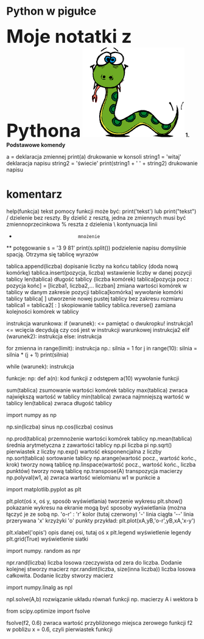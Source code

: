 # Python w pigułce


<font size="14"><b>Moje notatki z Pythona</b></font>
<img src="https://github.com/szewa5/moje-projekt/blob/gh-pages/images/waz.png?raw=true" alt="Tu podaj tekst alternatywny" />
<b>1. Podstawowe komendy</b>


a =                       deklaracja zmiennej
print(a)                  drukowanie w konsoli
string1 = 'witaj'       deklaracja napisu
string2 = 'świecie'
print(string1 + ' ' + string2)       drukowanie napisu
#                           komentarz
help(funkcja)          tekst pomocy funkcji
może być:
print('tekst') lub print("tekst")
/                           dzielenie bez reszty. By dzielić z resztą, jedna ze zmiennych musi być zmiennoprzecinkowa
%                          reszta z dzielenia
\                            kontynuacja linii
*                            mnożenie
**                           potęgowanie
s = '3 9 81'
print(s.split())          podzielenie napisu domyślnie spacją. Otrzyma się tablicę wyrazów

tablica.append(liczba)         dopisanie liczby na końcu tablicy (doda nową komórkę)
tablica.insert(pozycja, liczba)    wstawienie liczby w danej pozycji tablicy
len(tablica)                   długość tablicy (liczba komórek)
tablica[pozycja pocz : pozycja końc] = [liczba1, liczba2,... liczban]       zmiana wartości komórek w tablicy w danym zakresie pozycji
tablica[komórka]          wywołanie komórki tablicy
tablica[ ]                   utworzenie nowej pustej tablicy bez zakresu rozmiaru
tablica1 = tablica2[ : ]    skopiowanie tablicy
tablica.reverse()           zamiana kolejności komórek w tablicy

instrukcja warunkowa:
if (warunek):              <= pamiętać o dwukropku!
    instrukcja1            <= wcięcia decydują czy coś jest w instrukcji warunkowej
    instrukcja2
elif (warunek2):
    instrukcja
else:
    instrukcja

for zmienna in range(limit):
    instrukcja
np.:
silnia = 1
for j in range(10):
    silnia = silnia * (j + 1)
print(silnia)

while (warunek):
    instrukcja

funkcje:
np:
def a(n):
    kod funkcji z odstępem
a(10)                         wywołanie funkcji

sum(tablica)               zsumowanie wartości komórek tablicy
max(tablica)               zwraca największą wartość w tablicy
min(tablica)                zwraca najmniejszą wartość w tablicy
len(tablica)                 zwraca długość tablicy


import numpy as np

np.sin(liczba)            sinus
np.cos(liczba)           cosinus

np.prod(tablica)           przemnożenie wartości komórek tablicy
np.mean(tablica)         średnia arytmetyczna z zawartości tablicy
np.pi                         liczba pi
np.sqrt()                     pierwiastek z liczby
np.exp()                     wartość eksponencjalna z liczby
np.sort(tablica)           sortowanie tablicy
np.arange(wartość pocz., wartość końc., krok)    tworzy nową tablicę
np.linspace(wartość pocz., wartość końc., liczba punktów)      tworzy nową tablicę
np.transpose(A)          transpozycja macierzy
np.polyval(w1, a)         zwraca wartość wielomianu w1 w punkcie a



import matplotlib.pyplot as plt

plt.plot(oś x, oś y, sposób wyświetlania)          tworzenie wykresu
plt.show()                                pokazanie wykresu na ekranie
mogą być sposoby wyświetlania (można łączyć je ze sobą np. 'o-r' :
'r'        kolor (tutaj czerwony)
'-'        linia ciągła
'--'       linia przerywana
'x'       krzyżyki
'o'       punkty
przykład:
plt.plot(xA,yB,'o-r',yB,xA,'x-y')

plt.xlabel('opis')              opis danej osi, tutaj oś x
plt.legend                      wyświetlenie legendy
plt.grid(True)                  wyświetlenie siatki


import numpy. random as npr

npr.rand(liczba)     liczba losowa rzeczywista od zera do liczba. Dodanie kolejnej stworzy macierz
npr.randint(liczba, size(inna liczba))          liczba losowa całkowita. Dodanie liczby stworzy macierz

import numpy.linalg as npl

npl.solve(A,b)      rozwiązanie układu równań funkcji np. macierzy A i wektora b


from scipy.optimize import fsolve

fsolve(f2, 0.6)              zwraca wartość przybliżonego miejsca zerowego funkcji f2 w pobliżu x = 0.6, czyli pierwiastek funkcji
